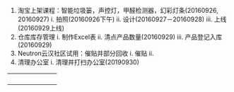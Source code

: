 1. 淘宝上架课程：智能垃圾篓，声控灯，甲醛检测器，幻彩灯条\(20160926, 20160927\)
  i.   拍照\(20160926下午\)
  ii.  设计\(20160927－20160928\)
  iii. 上线\(20160929上线\)
2. 仓库库存管理
  i.   制作Excel表
  ii.  清点产品数量\(20160929\)
  iii. 产品登记入库\(20160929\)
3. Neutron云汉社区试用：催贴并部分回收
  i.   催贴
  ii.  
4. 清理办公室
  i.   清理并打扫办公室\(20190930\)

|  |  |  |  |  |  |  |
|:---:|:---:| --- | --- | --- | --- | --- |
|  |  |  |  |  |  |  |
|  |  |  |  |  |  |  |
|  |  |  |  |  |  |  |
|  |  |  |  |  |  |  |

